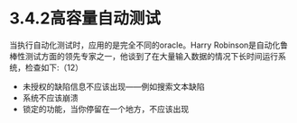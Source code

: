 # 3.4.2高容量自动测试

当执行自动化测试时，应用的是完全不同的oracle。Harry Robinson是自动化鲁棒性测试方面的领先专家之一，他谈到了在大量输入数据的情况下长时间运行系统，检查如下:（12）
- 未授权的缺陷信息不应该出现——例如搜索文本缺陷
- 系统不应该崩溃
- 锁定的功能，当你停留在一个地方，不应该出现